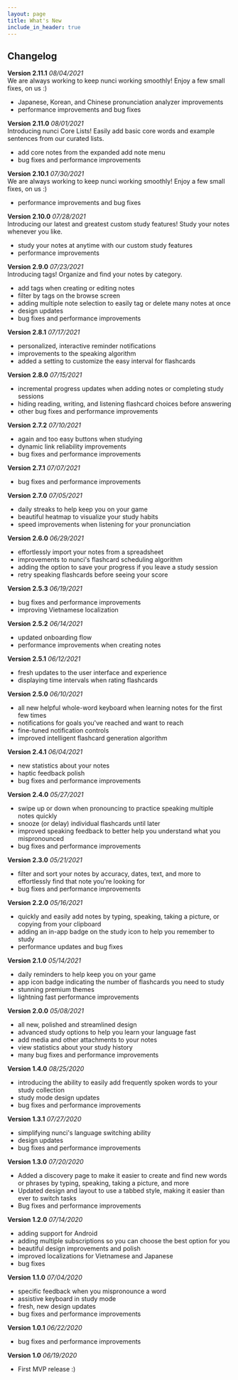 ```yaml
---
layout: page
title: What's New
include_in_header: true
---
```


## Changelog

**Version 2.11.1** _08/04/2021_
<br>We are always working to keep nunci working smoothly! Enjoy a few small fixes, on us :)

- Japanese, Korean, and Chinese pronunciation analyzer improvements
- performance improvements and bug fixes

**Version 2.11.0** _08/01/2021_
<br>Introducing nunci Core Lists! Easily add basic core words and example sentences from our curated lists.

- add core notes from the expanded add note menu
- bug fixes and performance improvements

**Version 2.10.1** _07/30/2021_
<br>We are always working to keep nunci working smoothly! Enjoy a few small fixes, on us :)

- performance improvements and bug fixes

**Version 2.10.0** _07/28/2021_
<br>Introducing our latest and greatest custom study features! Study your notes whenever you like.

- study your notes at anytime with our custom study features
- performance improvements

**Version 2.9.0** _07/23/2021_
<br>Introducing tags! Organize and find your notes by category.

- add tags when creating or editing notes
- filter by tags on the browse screen
- adding multiple note selection to easily tag or delete many notes at once
- design updates
- bug fixes and performance improvements

**Version 2.8.1** _07/17/2021_
- personalized, interactive reminder notifications
- improvements to the speaking algorithm
- added a setting to customize the easy interval for flashcards

**Version 2.8.0** _07/15/2021_
- incremental progress updates when adding notes or completing study sessions
- hiding reading, writing, and listening flashcard choices before answering
- other bug fixes and performance improvements

**Version 2.7.2** _07/10/2021_
- again and too easy buttons when studying
- dynamic link reliability improvements
- bug fixes and performance improvements

**Version 2.7.1** _07/07/2021_
- bug fixes and performance improvements

**Version 2.7.0** _07/05/2021_
- daily streaks to help keep you on your game
- beautiful heatmap to visualize your study habits
- speed improvements when listening for your pronunciation

**Version 2.6.0** _06/29/2021_
- effortlessly import your notes from a spreadsheet
- improvements to nunci's flashcard scheduling algorithm
- adding the option to save your progress if you leave a study session
- retry speaking flashcards before seeing your score

**Version 2.5.3** _06/19/2021_
- bug fixes and performance improvements
- improving Vietnamese localization

**Version 2.5.2** _06/14/2021_
- updated onboarding flow
- performance improvements when creating notes

**Version 2.5.1** _06/12/2021_
- fresh updates to the user interface and experience
- displaying time intervals when rating flashcards

**Version 2.5.0** _06/10/2021_
- all new helpful whole-word keyboard when learning notes for the first few times
- notifications for goals you've reached and want to reach
- fine-tuned notification controls
- improved intelligent flashcard generation algorithm

**Version 2.4.1** _06/04/2021_
- new statistics about your notes
- haptic feedback polish
- bug fixes and performance improvements

**Version 2.4.0** _05/27/2021_
- swipe up or down when pronouncing to practice speaking multiple notes quickly
- snooze (or delay) individual flashcards until later
- improved speaking feedback to better help you understand what you mispronounced
- bug fixes and performance improvements

**Version 2.3.0** _05/21/2021_
- filter and sort your notes by accuracy, dates, text, and more to effortlessly find that note you're looking for
- bug fixes and performance improvements

**Version 2.2.0** _05/16/2021_
- quickly and easily add notes by typing, speaking, taking a picture, or copying from your clipboard
- adding an in-app badge on the study icon to help you remember to study
- performance updates and bug fixes

**Version 2.1.0** _05/14/2021_
- daily reminders to help keep you on your game
- app icon badge indicating the number of flashcards you need to study
- stunning premium themes
- lightning fast performance improvements

**Version 2.0.0** _05/08/2021_
- all new, polished and streamlined design
- advanced study options to help you learn your language fast
- add media and other attachments to your notes
- view statistics about your study history
- many bug fixes and performance improvements

**Version 1.4.0** _08/25/2020_
- introducing the ability to easily add frequently spoken words to your study collection
- study mode design updates
- bug fixes and performance improvements

**Version 1.3.1** _07/27/2020_
- simplifying nunci's language switching ability
- design updates
- bug fixes and performance improvements

**Version 1.3.0** _07/20/2020_
- Added a discovery page to make it easier to create and find new words or phrases by typing, speaking, taking a picture, and more
- Updated design and layout to use a tabbed style, making it easier than ever to switch tasks
- Bug fixes and performance improvements

**Version 1.2.0** _07/14/2020_
- adding support for Android
- adding multiple subscriptions so you can choose the best option for you
- beautiful design improvements and polish
- improved localizations for Vietnamese and Japanese
- bug fixes

**Version 1.1.0** _07/04/2020_
- specific feedback when you mispronounce a word
- assistive keyboard in study mode
- fresh, new design updates
- bug fixes and performance improvements

**Version 1.0.1** _06/22/2020_
- bug fixes and performance improvements

**Version 1.0** _06/19/2020_
- First MVP release :)
